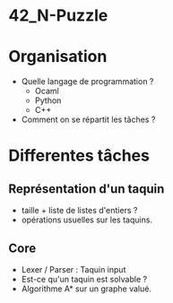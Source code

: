 # 42_N-Puzzle

# Organisation

* Quelle langage de programmation ?
  - Ocaml
  - Python
  - C++
* Comment on se répartit les tâches ?

# Differentes tâches

## Représentation d'un taquin

* taille + liste de listes d'entiers ?
* opérations usuelles sur les taquins.

## Core

* Lexer / Parser : Taquin input
* Est-ce qu'un taquin est solvable ?
* Algorithme A\* sur un graphe valué.
